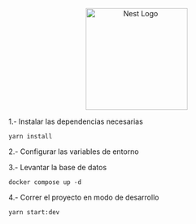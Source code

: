 <p align="center">
  <a href="http://nestjs.com/" target="blank"><img src="https://nestjs.com/img/logo-small.svg" width="200" alt="Nest Logo" /></a>
</p>


1.- Instalar las dependencias necesarias
```
yarn install
```
2.- Configurar las variables de entorno

3.- Levantar la base de datos
```
docker compose up -d
```
4.- Correr el proyecto en modo de desarrollo
```
yarn start:dev
``` 